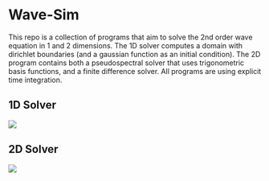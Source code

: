# Wave-Sim
This repo is a collection of programs that aim to solve the 2nd order wave equation in 1 and 2 dimensions. The 1D solver computes a domain with dirichlet boundaries (and a gaussian function as an initial condition). The 2D program contains both a pseudospectral solver that uses trigonometric basis functions, and a finite difference solver. All programs are using explicit time integration. 

## 1D Solver
![](https://github.com/pnkchor/Wave-Sim/blob/main/images/1Danim.gif)

## 2D Solver
![](https://github.com/pnkchor/Wave-Sim/blob/main/images/2danim.gif)
